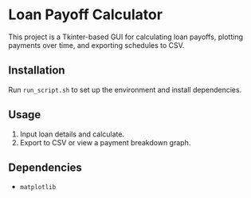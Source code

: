 # Loan Payoff Calculator

This project is a Tkinter-based GUI for calculating loan payoffs, plotting payments over time, and exporting schedules to CSV.

## Installation
Run `run_script.sh` to set up the environment and install dependencies.

## Usage
1. Input loan details and calculate.
2. Export to CSV or view a payment breakdown graph.

## Dependencies
- `matplotlib`
